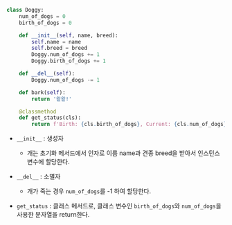 

```python
class Doggy:
    num_of_dogs = 0
    birth_of_dogs = 0

    def __init__(self, name, breed):
        self.name = name
        self.breed = breed
        Doggy.num_of_dogs += 1
        Doggy.birth_of_dogs += 1

    def __del__(self):
        Doggy.num_of_dogs -= 1

    def bark(self):
        return '왈왈!'

    @classmethod
    def get_status(cls):
        return f'Birth: {cls.birth_of_dogs}, Current: {cls.num_of_dogs}'
```

- `__init__` : 생성자
  
  - 개는 초기화 메서드에서 인자로 이름 name과 견종 breed을 받아서 인스턴스 변수에 할당한다.

- `__del__` : 소멸자
  
  - 개가 죽는 경우 `num_of_dogs`를 -1 하여 할당한다.

- `get_status` : 클래스 메서드로, 클래스 변수인 `birth_of_dogs`와 `num_of_dogs`을 사용한 문자열을 return한다.